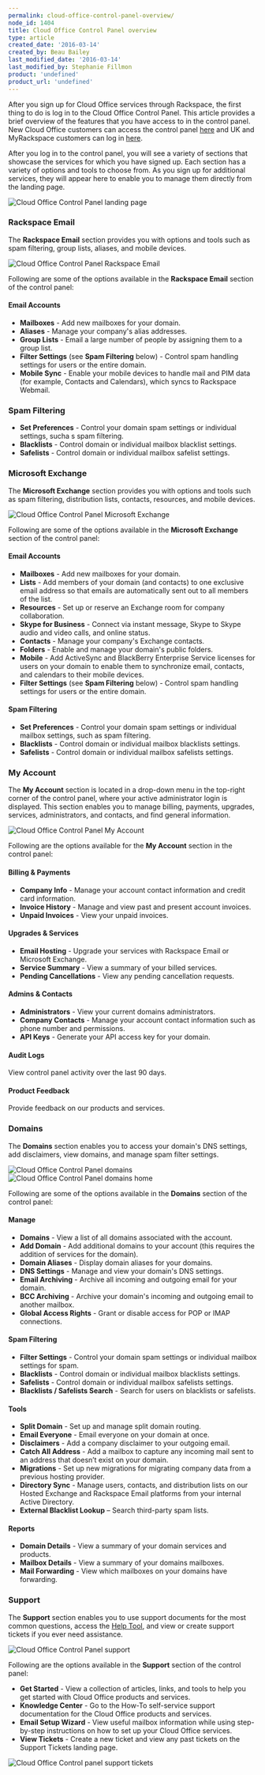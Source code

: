 ```yaml
---
permalink: cloud-office-control-panel-overview/
node_id: 1404
title: Cloud Office Control Panel overview
type: article
created_date: '2016-03-14'
created_by: Beau Bailey
last_modified_date: '2016-03-14'
last_modified_by: Stephanie Fillmon
product: 'undefined'
product_url: 'undefined'
---
```


After you sign up for Cloud Office services through Rackspace, the first thing
to do is log in to the Cloud Office Control Panel. This article
provides a brief overview of the features that you have access to in the control panel. New Cloud Office customers can access the control panel [here](https://cp.rackspace.com/) and UK and MyRackspace customers can log in [here](https://my.rackspace.com/).

After you log in to the control panel, you will see a variety of
sections that showcase the services for which you have signed up. Each section has a variety of
options and tools to choose from. As you sign up for additional services, they will appear here to enable you to manage them directly from the landing page.

<img src="{% asset_path exchange/microsoft-exchange-cloud-office-control-panel-overview/microsoft-exchange-cp-main-1.jpg %}" alt="Cloud Office Control Panel landing page" />

### Rackspace Email

The **Rackspace Email** section provides you with options and tools such as spam filtering, group lists, aliases, and mobile devices.

<img src="{% asset_path exchange/microsoft-exchange-cloud-office-control-panel-overview/microsoft-exchange-cp-email-2.jpg %}" alt="Cloud Office Control Panel Rackspace Email" />

Following are some of the options available in the **Rackspace Email** section of the control panel:

#### Email Accounts
-  **Mailboxes** - Add new mailboxes for your domain.
-  **Aliases** - Manage your company's alias addresses.
-  **Group Lists** - Email a large number of people by assigning them to a group list.
-  **Filter Settings** (see **Spam Filtering** below) - Control spam handling settings for users or the entire domain.
-  **Mobile Sync** - Enable your mobile devices to handle mail and PIM data (for example, Contacts and Calendars), which syncs to Rackspace Webmail.

### Spam Filtering

-  **Set Preferences** - Control your domain spam settings or individual settings, sucha s spam filtering.
-  **Blacklists** - Control domain or individual mailbox blacklist settings.
-  **Safelists** - Control domain or individual mailbox safelist settings.

### Microsoft Exchange

The **Microsoft Exchange** section provides you with options and tools such as spam filtering, distribution lists, contacts, resources, and mobile devices.

<img src="{% asset_path exchange/microsoft-exchange-cloud-office-control-panel-overview/microsoft-exchange-cp-exchange-3.jpg %}" alt="Cloud Office Control Panel Microsoft Exchange" />

Following are some of the options available in the **Microsoft Exchange** section of the control panel:

#### Email Accounts
-  **Mailboxes** - Add new mailboxes for your domain.
-  **Lists** - Add members of your domain (and contacts) to one exclusive email address so that emails are automatically sent out to all members of the list.
-  **Resources** - Set up or reserve an Exchange room for company collaboration.
-  **Skype for Business** - Connect via instant message, Skype to Skype audio and video calls, and online status.
-  **Contacts** - Manage your company's Exchange contacts.
-  **Folders** - Enable and manage your domain's public folders.
-  **Mobile** - Add ActiveSync and BlackBerry Enterprise Service licenses for users on your domain to enable them to synchronize email, contacts, and calendars to their mobile devices.
-  **Filter Settings** (see **Spam Filtering** below) - Control spam handling settings for users or the entire domain.

#### Spam Filtering
-  **Set Preferences** - Control your domain spam settings or individual mailbox settings, such as spam filtering.
-  **Blacklists** - Control domain or individual mailbox blacklists settings.
-  **Safelists** - Control domain or individual mailbox safelists settings.

### My Account

The **My Account** section is located in a drop-down menu in the top-right corner of the control panel, where your active administrator login is displayed. This section enables you to manage billing, payments, upgrades, services, administrators, and contacts, and find general information.

<img src="{% asset_path exchange/microsoft-exchange-cloud-office-control-panel-overview/microsoft-exchange-cp-account-4.jpg %}" alt="Cloud Office Control Panel My Account" />

Following are the options available for the **My Account** section in the control panel:

#### Billing & Payments
-  **Company Info** - Manage your account contact information and credit card information.
-  **Invoice History** - Manage and view past and present account invoices.
-  **Unpaid Invoices** - View your unpaid invoices.

#### Upgrades & Services
-  **Email Hosting** - Upgrade your services with Rackspace Email or Microsoft Exchange.
-  **Service Summary** - View a summary of your billed services.
-  **Pending Cancellations** - View any pending cancellation requests.

#### Admins & Contacts
-  **Administrators** - View your current domains administrators.
-  **Company Contacts** - Manage your account contact information such as phone number and permissions.
-  **API Keys** - Generate your API access key for your domain.

#### Audit Logs
View control panel activity over the last 90 days.

#### Product Feedback
Provide feedback on our products and services.

### Domains

The **Domains** section enables you to access your domain's DNS settings, add disclaimers, view domains, and manage spam filter settings.

<img src="{% asset_path exchange/microsoft-exchange-cloud-office-control-panel-overview/microsoft-exchange-cp-domains-5.jpg %}" alt="Cloud Office Control Panel domains" />

<img src="{% asset_path exchange/microsoft-exchange-cloud-office-control-panel-overview/microsoft-exchange-cp-domain-home-6.jpg %}" alt="Cloud Office Control Panel domains home" />

Following are some of the options available in the **Domains** section of the control panel:

#### Manage
-  **Domains** - View a list of all domains associated with the account.
-  **Add Domain** - Add additional domains to your account (this requires the addition of services for the domain).
-  **Domain Aliases** - Display domain aliases for your domains.
-  **DNS Settings** - Manage and view your domain's DNS settings.
-  **Email Archiving** - Archive all incoming and outgoing email for your domain.
-  **BCC Archiving** - Archive your domain's incoming and outgoing email to another mailbox.
-  **Global Access Rights** - Grant or disable access for POP or IMAP connections.

#### Spam Filtering
-  **Filter Settings** - Control your domain spam settings or individual mailbox settings for spam.
-  **Blacklists** - Control domain or individual mailbox blacklists settings.
-  **Safelists** - Control domain or individual mailbox safelists settings.
-  **Blacklists / Safelists Search** - Search for users on blacklists or safelists.

#### Tools
-  **Split Domain** - Set up and manage split domain routing.
-  **Email Everyone** - Email everyone on your domain at once.
-  **Disclaimers** - Add a company disclaimer to your outgoing email.
-  **Catch All Address** - Add a mailbox to capture any incoming mail sent to an address that doesn’t exist on your domain.
-  **Migrations** - Set up new migrations for migrating company data from a previous hosting provider.
-  **Directory Sync** - Manage users, contacts, and distribution lists on our Hosted Exchange and Rackspace Email platforms from your internal Active Directory.
-  **External Blacklist Lookup** – Search third-party spam lists.

#### Reports
-  **Domain Details** - View a summary of your domain services and products.
-  **Mailbox Details** - View a summary of your domains mailboxes.
-  **Mail Forwarding** - View which mailboxes on your domains have forwarding.

### Support

The **Support** section enables you to use support documents for the most common questions, access the [Help Tool](how-to/help-tool-for-hosted-email-and-skype-for-business), and view or create support tickets if you ever need assistance.

<img src="{% asset_path exchange/microsoft-exchange-cloud-office-control-panel-overview/microsoft-exchange-cp-support-7.jpg %}" alt="Cloud Office Control Panel support" />

Following are the options available in the **Support** section of the control panel:

-  **Get Started** - View a collection of articles, links, and tools to help you get started with Cloud Office products and services.
-  **Knowledge Center** - Go to the How-To self-service support documentation for the Cloud Office products and services.
-  **Email Setup Wizard** - View useful mailbox information while using step-by-step instructions on how to set up your Cloud Office services.
-  **View Tickets** - Create a new ticket and view any past tickets on the Support Tickets landing page.

  <img src="{% asset_path exchange/microsoft-exchange-cloud-office-control-panel-overview/microsoft-exchange-cp-support-tickets-8.jpg %}" alt="Cloud Office Control panel support tickets" />
